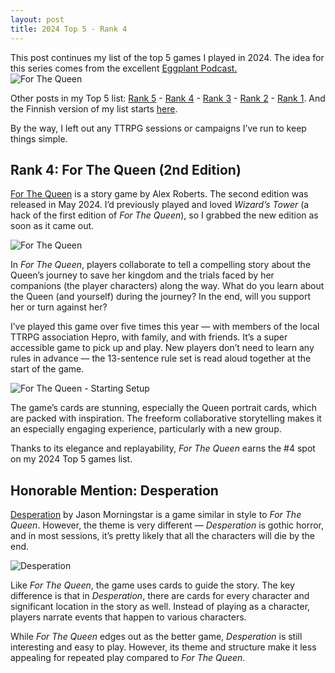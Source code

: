 ```yaml
---
layout: post
title: 2024 Top 5 - Rank 4
---
```

This post continues my list of the top 5 games I played in 2024. The idea for this series comes from the excellent [Eggplant Podcast.](https://eggplant.show/)  
![For The Queen](https://anttiki.github.io/images/for-the-queen-header.jpg "For The Queen")

Other posts in my Top 5 list: [Rank 5](https://anttiki.github.io/Top-5-2024-rank-5/) - [Rank 4](https://anttiki.github.io/Top-5-2024-Rank-4/) - [Rank 3](https://anttiki.github.io/Top-5-2024-Rank-3/) - [Rank 2](https://anttiki.github.io/Top-5-2024-Rank-2/) - [Rank 1](https://anttiki.github.io/Top-5-2024-Rank-1/). And the Finnish version of my list starts [here](https://anttiki.github.io/Top-5-2024-Sija-5/).

By the way, I left out any TTRPG sessions or campaigns I’ve run to keep things simple.

## Rank 4: For The Queen (2nd Edition)

[For The Queen](https://darringtonpress.com/forthequeen/) is a story game by Alex Roberts. The second edition was released in May 2024. I’d previously played and loved *Wizard’s Tower* (a hack of the first edition of *For The Queen*), so I grabbed the new edition as soon as it came out.  

![For The Queen](https://anttiki.github.io/images/for-the-queen1.jpg "For The Queen")

In *For The Queen*, players collaborate to tell a compelling story about the Queen’s journey to save her kingdom and the trials faced by her companions (the player characters) along the way. What do you learn about the Queen (and yourself) during the journey? In the end, will you support her or turn against her?

I’ve played this game over five times this year — with members of the local TTRPG association Hepro, with family, and with friends. It’s a super accessible game to pick up and play. New players don’t need to learn any rules in advance — the 13-sentence rule set is read aloud together at the start of the game.  

![For The Queen - Starting Setup](https://anttiki.github.io/images/for-the-queen2.jpg "For The Queen - Starting Setup")

The game’s cards are stunning, especially the Queen portrait cards, which are packed with inspiration. The freeform collaborative storytelling makes it an especially engaging experience, particularly with a new group.  

Thanks to its elegance and replayability, *For The Queen* earns the #4 spot on my 2024 Top 5 games list.

## Honorable Mention: Desperation

[Desperation](https://bullypulpitgames.itch.io/desperation) by Jason Morningstar is a game similar in style to *For The Queen*. However, the theme is very different — *Desperation* is gothic horror, and in most sessions, it’s pretty likely that all the characters will die by the end.

![Desperation](https://anttiki.github.io/images/desperation.jpg "Desperation")

Like *For The Queen*, the game uses cards to guide the story. The key difference is that in *Desperation*, there are cards for every character and significant location in the story as well. Instead of playing as a character, players narrate events that happen to various characters.

While *For The Queen* edges out as the better game, *Desperation* is still interesting and easy to play. However, its theme and structure make it less appealing for repeated play compared to *For The Queen*.
